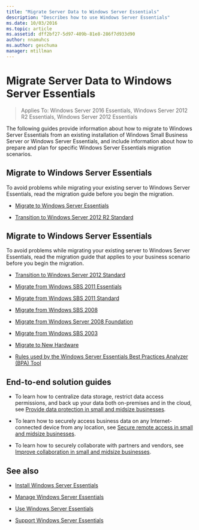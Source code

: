 ```yaml
---
title: "Migrate Server Data to Windows Server Essentials"
description: "Describes how to use Windows Server Essentials"
ms.date: 10/03/2016
ms.topic: article
ms.assetid: dff2bf27-5d97-409b-81e8-286f7d933d90
author: nnamuhcs
ms.author: geschuma
manager: mtillman
---
```


# Migrate Server Data to Windows Server Essentials

>Applies To: Windows Server 2016 Essentials, Windows Server 2012 R2 Essentials, Windows Server 2012 Essentials

The following guides provide information about how to migrate to Windows Server Essentials from an existing installation of Windows Small Business Server or Windows Server Essentials, and include information about how to prepare and plan for specific Windows Server Essentials migration scenarios.

## Migrate to Windows Server Essentials
 To avoid problems while migrating your existing server to  Windows Server Essentials, read the migration guide before you begin the migration.


-   [Migrate to Windows Server Essentials](Migrate-from-Previous-Versions-to-Windows-Server-Essentials-or-Windows-Server-Essentials-Experience.md)

-   [Transition to Windows Server 2012 R2 Standard](Transition-from-Windows-Server-2012-R2-Essentials-to-Windows-Server-2012-R2-Standard.md)


## Migrate to Windows Server Essentials
 To avoid problems while migrating your existing server to  Windows Server Essentials, read the migration guide that applies to your business scenario before you begin the migration.


-   [Transition to Windows Server 2012 Standard](Transition-from-Windows-Server-2012-Essentials-to-Windows-Server-2012-Standard.md)

-   [Migrate from Windows SBS 2011 Essentials](Migrate-Windows-Small-Business-Server-2011-Essentials-to-Windows-Server-Essentials.md)

-   [Migrate from Windows SBS 2011 Standard](Migrate-Windows-Small-Business-Server-2011-Standard-to-Windows-Server-Essentials.md)

-   [Migrate from Windows SBS 2008](Migrate-Windows-Small-Business-Server-2008-to-Windows-Server-Essentials.md)

-   [Migrate from Windows Server 2008 Foundation](Migrate-Windows-Server-2008-Foundation-to-Windows-Server-Essentials.md)

-   [Migrate from Windows SBS 2003](Migrate-Windows-Small-Business-Server-2003-to-Windows-Server-Essentials.md)

-   [Migrate to New Hardware](Migrate-Windows-Server-Essentials-to-New-Hardware.md)

-   [Rules used by the Windows Server Essentials Best Practices Analyzer (BPA) Tool](Rules-used-by-the-Windows-Server-Essentials-Best-Practices-Analyzer--BPA--Tool.md)


## End-to-end solution guides

-    To learn how to centralize data storage, restrict data access permissions, and back up your data both on-premises and in the cloud, see [Provide data protection in small and midsize businesses](/previous-versions/orphan-topics/ws.11/dn582043(v=ws.11)).

-    To learn how to securely access business data on any Internet-connected device from any location, see [Secure remote access in small and midsize businesses](/previous-versions/windows/it-pro/solutions-guidance/dn629457(v=ws.11)).

-    To learn how to securely collaborate with partners and vendors, see [Improve collaboration in small and midsize businesses](/previous-versions/windows/it-pro/solutions-guidance/dn747893(v=ws.11)).

## See also

-   [Install Windows Server Essentials](../install/Install-Windows-Server-Essentials.md)

-   [Manage Windows Server Essentials](../manage/Manage-Windows-Server-Essentials.md)

-   [Use Windows Server Essentials](../use/Use-Windows-Server-Essentials.md)

-   [Support Windows Server Essentials](../support/Support-Windows-Server-Essentials.md)